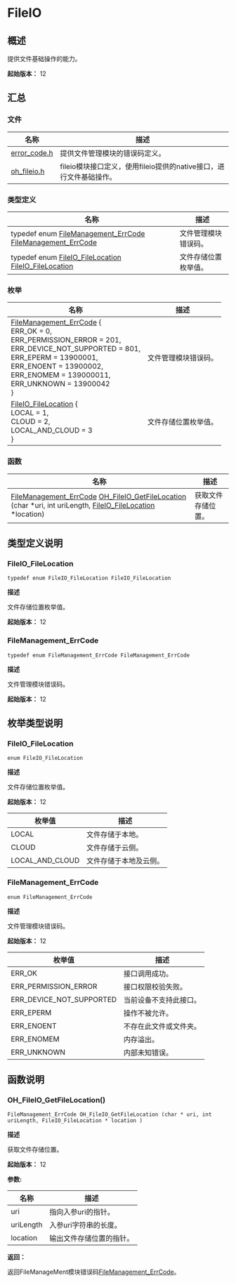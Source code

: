 # FileIO


## 概述

提供文件基础操作的能力。

**起始版本：** 12


## 汇总


### 文件

| 名称 | 描述 | 
| -------- | -------- |
| [error_code.h](error__code_8h.md) | 提供文件管理模块的错误码定义。 | 
| [oh_fileio.h](oh__fileio_8h.md) | fileio模块接口定义，使用fileio提供的native接口，进行文件基础操作。 | 


### 类型定义

| 名称 | 描述 | 
| -------- | -------- |
| typedef enum [FileManagement_ErrCode](#filemanagement_errcode-1) [FileManagement_ErrCode](#filemanagement_errcode) | 文件管理模块错误码。 | 
| typedef enum [FileIO_FileLocation](#fileio_filelocation-1) [FileIO_FileLocation](#fileio_filelocation) | 文件存储位置枚举值。 | 


### 枚举

| 名称 | 描述 | 
| -------- | -------- |
| [FileManagement_ErrCode](#filemanagement_errcode-1) {<br/>ERR_OK = 0,<br/>ERR_PERMISSION_ERROR = 201,<br/>ERR_DEVICE_NOT_SUPPORTED = 801,<br/>ERR_EPERM = 13900001,<br/>ERR_ENOENT = 13900002,<br/>ERR_ENOMEM = 139000011,<br/>ERR_UNKNOWN = 13900042<br/>} | 文件管理模块错误码。 | 
| [FileIO_FileLocation](#fileio_filelocation-1) {<br/>LOCAL = 1,<br/>CLOUD = 2,<br/>LOCAL_AND_CLOUD = 3<br/>} | 文件存储位置枚举值。 | 


### 函数

| 名称 | 描述 | 
| -------- | -------- |
| [FileManagement_ErrCode](#filemanagement_errcode) [OH_FileIO_GetFileLocation](#oh_fileio_getfilelocation) (char \*uri, int uriLength, [FileIO_FileLocation](#fileio_filelocation) \*location) | 获取文件存储位置。 | 


## 类型定义说明


### FileIO_FileLocation

```
typedef enum FileIO_FileLocation FileIO_FileLocation
```

**描述**

文件存储位置枚举值。

**起始版本：** 12


### FileManagement_ErrCode

```
typedef enum FileManagement_ErrCode FileManagement_ErrCode
```

**描述**

文件管理模块错误码。

**起始版本：** 12


## 枚举类型说明


### FileIO_FileLocation

```
enum FileIO_FileLocation
```

**描述**

文件存储位置枚举值。

**起始版本：** 12

| 枚举值 | 描述 | 
| -------- | -------- |
| LOCAL | 文件存储于本地。 | 
| CLOUD | 文件存储于云侧。 | 
| LOCAL_AND_CLOUD | 文件存储于本地及云侧。 | 


### FileManagement_ErrCode

```
enum FileManagement_ErrCode
```

**描述**

文件管理模块错误码。

**起始版本：** 12

| 枚举值 | 描述 | 
| -------- | -------- |
| ERR_OK | 接口调用成功。 | 
| ERR_PERMISSION_ERROR | 接口权限校验失败。 | 
| ERR_DEVICE_NOT_SUPPORTED | 当前设备不支持此接口。 | 
| ERR_EPERM | 操作不被允许。 | 
| ERR_ENOENT | 不存在此文件或文件夹。 | 
| ERR_ENOMEM | 内存溢出。 | 
| ERR_UNKNOWN | 内部未知错误。 | 


## 函数说明


### OH_FileIO_GetFileLocation()

```
FileManagement_ErrCode OH_FileIO_GetFileLocation (char * uri, int uriLength, FileIO_FileLocation * location )
```

**描述**

获取文件存储位置。

**起始版本：** 12

**参数:**

| 名称 | 描述 | 
| -------- | -------- |
| uri | 指向入参uri的指针。 | 
| uriLength | 入参uri字符串的长度。 | 
| location | 输出文件存储位置的指针。 | 

**返回：**

返回FileManageMent模块错误码[FileManagement_ErrCode](#filemanagement_errcode)。
